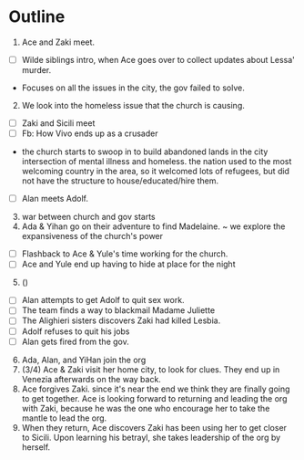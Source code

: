 # Outline

1. Ace and Zaki meet.
  - [ ] Wilde siblings intro, when Ace goes over to collect updates about Lessa' murder.
  - Focuses on all the issues in the city, the gov failed to solve.
2. We look into the homeless issue that the church is causing.
  - [ ] Zaki and Sicili meet
  - [ ] Fb: How Vivo ends up as a crusader
  - the church starts to swoop in to build abandoned lands in the city
   intersection of mental illness and homeless. the nation used to the most welcoming country in the area, so it welcomed lots of refugees, but did not have the structure to house/educated/hire them.
  - [ ] Alan meets Adolf.
3. war between church and gov starts
4. Ada & Yihan go on their adventure to find Madelaine. ~ we explore the expansiveness of the church's power
  - [ ] Flashback to Ace & Yule's time working for the church.
  - [ ] Ace and Yule end up having to hide at place for the night
5. ()
  - [ ] Alan attempts to get Adolf to quit sex work.
  - [ ] The team finds a way to blackmail Madame Juliette
  - [ ] The Alighieri sisters discovers Zaki had killed Lesbia.
  - [ ] Adolf refuses to quit his jobs
  - [ ] Alan gets fired from the gov.
6. Ada, Alan, and YiHan join the org
7. (3/4) Ace & Zaki visit her home city, to look for clues. They end up in Venezia afterwards on the way back.
8. Ace forgives Zaki. since it's near the end we think they are finally going to get together. Ace is looking forward to returning and leading the org with Zaki, because he was the one who encourage her to take the mantle to lead the org.
9. When they return, Ace discovers Zaki has been using her to get closer to  Sicili. Upon learning his betrayl, she takes leadership of the org by herself.
